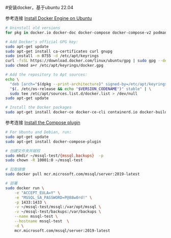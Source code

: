 #安装docker，基于ubuntu 22.04 

参考连接 [Install Docker Engine on Ubuntu](https://docs.docker.com/engine/install/ubuntu/)
```sh
# Uninstall old versions
for pkg in docker.io docker-doc docker-compose docker-compose-v2 podman-docker containerd runc; do sudo apt-get remove $pkg; done

# Add Docker's official GPG key:
sudo apt-get update
sudo apt-get install ca-certificates curl gnupg
sudo install -m 0755 -d /etc/apt/keyrings
curl -fsSL https://download.docker.com/linux/ubuntu/gpg | sudo gpg --dearmor -o /etc/apt/keyrings/docker.gpg
sudo chmod a+r /etc/apt/keyrings/docker.gpg

# Add the repository to Apt sources:
echo \
  "deb [arch="$(dpkg --print-architecture)" signed-by=/etc/apt/keyrings/docker.gpg] https://download.docker.com/linux/ubuntu \
  "$(. /etc/os-release && echo "$VERSION_CODENAME")" stable" | \
  sudo tee /etc/apt/sources.list.d/docker.list > /dev/null
sudo apt-get update

# Install the Docker packages
sudo apt-get install docker-ce docker-ce-cli containerd.io docker-buildx-plugin docker-compose-plugin
```

参考连接 [Install the Compose plugin](https://docs.docker.com/compose/install/linux/#install-using-the-repository)
```sh
# For Ubuntu and Debian, run:
sudo apt-get update
sudo apt-get install docker-compose-plugin
```


```sh
# 创建文件夹并赋权
sudo mkdir ~/mssql-test/{mssql,backups}  -p
sudo chown -R 10001:0 ~/mssql-test

# 拉取镜像
sudo docker pull mcr.microsoft.com/mssql/server:2019-latest

# 部署
sudo docker run \
    -e "ACCEPT_EULA=Y" \
    -e "MSSQL_SA_PASSWORD=P@88w0rd!" \
    -p 1433:1433 \
    -v ~/mssql-test/mssql:/var/opt/mssql \
    -v ~/mssql-test/backups:/var/backups \
    --name mssql-test \
    --hostname mssql-test  \
    -d \
    mcr.microsoft.com/mssql/server:2019-latest
```